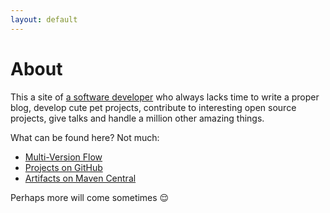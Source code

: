 ```yaml
---
layout: default
---
```


# About

This a site of [a software developer][LinkedIn] who always lacks time to write a proper blog, develop cute pet projects, contribute to interesting open source projects, give talks and handle a million other amazing things.

What can be found here? Not much:

- [Multi-Version Flow](./pages/multi-version-flow.md)
- [Projects on GitHub][Yetamine@GitHub]
- [Artifacts on Maven Central][Yetamine@Maven]

Perhaps more will come sometimes 😌


[Yetamine@GitHub]:  http://github.com/yetamine/
[Yetamine@Maven]:   https://central.sonatype.com/search?namespace=net.yetamine
[LinkedIn]:         https://www.linkedin.com/in/pdolezal/
